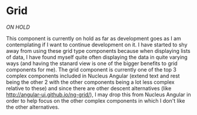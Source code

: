 # Grid

*ON HOLD*

This component is currently on hold as far as development goes as I am contemplating if I want to continue development on it.  I have started to shy away from using these grid type components because when displaying lists of data, I have found myself quite often displaying the data in quite varying ways (and having the stanard view is one of the bigger benefits to grid components for me).  The grid component is currently one of the top 3 complex components included in Nucleus Angular (extend text and rest being the other 2 with the other components being a lot less complex relative to these) and since there are other descent alternatives (like http://angular-ui.github.io/ng-grid/), I may drop this from Nucleus Angular in order to help focus on the other complex components in which I don't like the other alternatives.
